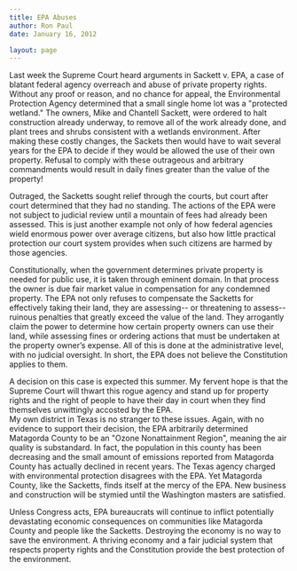 ```yaml
---
title: EPA Abuses
author: Ron Paul
date: January 16, 2012

layout: page
---
```


Last week the Supreme Court heard arguments in Sackett v. EPA, a case of
blatant federal agency overreach and abuse of private property rights. 
Without any proof or reason, and no chance for appeal, the Environmental
Protection Agency determined that a small single home lot was a
"protected wetland." The owners, Mike and Chantell Sackett, were ordered
to halt construction already underway, to remove all of the work already
done, and plant trees and shrubs consistent with a wetlands
environment.  After making these costly changes, the Sackets then would
have to wait several years for the EPA to decide if they would be
allowed the use of their own property.  Refusal to comply with these
outrageous and arbitrary commandments would result in daily fines
greater than the value of the property!

Outraged, the Sacketts sought relief through the courts, but court after
court determined that they had no standing. The actions of the EPA were
not subject to judicial review until a mountain of fees had already been
assessed.   This is just another example not only of how federal
agencies wield enormous power over average citizens, but also how little
practical protection our court system provides when such citizens are
harmed by those agencies.

Constitutionally, when the government determines private property is
needed for public use, it is taken through eminent domain.  In that
process the owner is due fair market value in compensation for any
condemned property.  The EPA not only refuses to compensate the Sacketts
for effectively taking their land, they are assessing-- or threatening
to assess-- ruinous penalties that greatly exceed the value of the
land.  They arrogantly claim the power to determine how certain property
owners can use their land, while assessing fines or ordering actions
that must be undertaken at the property owner’s expense.  All of this is
done at the administrative level, with no judicial oversight.  In short,
the EPA does not believe the Constitution applies to them.

A decision on this case is expected this summer.  My fervent hope is
that the Supreme Court will thwart this rogue agency and stand up for
property rights and the right of people to have their day in court when
they find themselves unwittingly accosted by the EPA.\
My own district in Texas is no stranger to these issues.  Again, with no
evidence to support their decision, the EPA arbitrarily determined
Matagorda County to be an "Ozone Nonattainment Region", meaning the air
quality is substandard.  In fact, the population in this county has been
decreasing and the small amount of emissions reported from Matagorda
County has actually declined in recent years.  The Texas agency charged
with environmental protection disagrees with the EPA.  Yet Matagorda
County, like the Sacketts, finds itself at the mercy of the EPA.  New
business and construction will be stymied until the Washington masters
are satisfied.

Unless Congress acts, EPA bureaucrats will continue to inflict
potentially devastating economic consequences on communities like
Matagorda County and people like the Sacketts.  Destroying the economy
is no way to save the environment.  A thriving economy and a fair
judicial system that respects property rights and the Constitution
provide the best protection of the environment.
